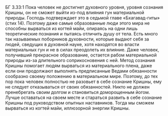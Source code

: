 БГ 3.33:1	Пока человек не достигнет духовного уровня, уровня сознания Кришны, он не сможет выйти из-под влияния гун материальной природы. Господь подтверждает это в седьмой главе «Бхагавад-гиты» (стих 14). Поэтому даже самые образованные люди этого мира не способны вырваться из когтей майи, опираясь на одни лишь теоретические познания и пытаясь отличить душу от тела. Есть много так называемых поборников духовности, которые выдают себя за людей, сведущих в духовной науке, хотя находятся во власти материальных гун и не в силах преодолеть их влияние. Даже человек, получивший прекрасное образование, остается рабом материальной природы из-за длительного соприкосновения с ней. Метод сознания Кришны помогает людям вырваться из материального плена, даже если они продолжают выполнять предписанные Ведами обязанности сообразно своему положению в материальном мире. Поэтому, до тех пор пока человек полностью не разовьет в себе сознание Кришны, ему не следует отказываться от своих обязанностей. Никто не должен пренебрегать своим долгом и становиться доморощенным йогом. Лучше оставаться на своем месте и стараться развить в себе сознание Кришны под руководством опытных наставников. Тогда мы сможем вырваться из когтей майи, иллюзорной энергии Кришны.
